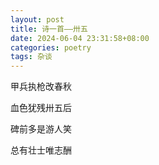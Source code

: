 ```yaml
---
layout: post
title: 诗一首——卅五
date: 2024-06-04 23:31:58+08:00
categories: poetry
tags: 杂谈
---
```


甲兵执枪改春秋  

血色犹残卅五后  

碑前多是游人笑  

总有壮士唯志酬  
